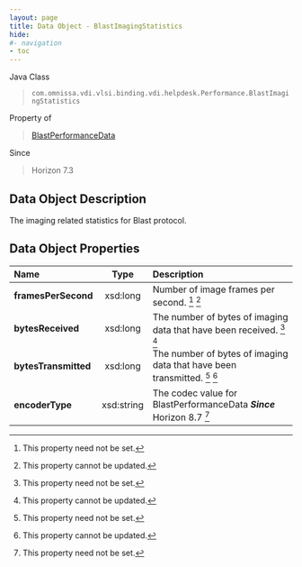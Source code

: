 ```yaml
---
layout: page
title: Data Object - BlastImagingStatistics
hide:
#- navigation
- toc
---
```






Java Class
> `com.omnissa.vdi.vlsi.binding.vdi.helpdesk.Performance.BlastImagingStatistics`

Property of
> [BlastPerformanceData](vdi.helpdesk.Performance.BlastPerformanceData.md#field_detail)

Since
> Horizon 7.3


## Data Object Description

The imaging related statistics for Blast protocol.

## Data Object Properties

 Name | Type | Description
:---|:---:|:---
**framesPerSecond**|  xsd:long|  Number of image frames per second. [^1] [^2]
**bytesReceived**|  xsd:long|  The number of bytes of imaging data that have been received. [^1] [^2]
**bytesTransmitted**|  xsd:long|  The number of bytes of imaging data that have been transmitted. [^1] [^2]
**encoderType**|  xsd:string|  The codec value for BlastPerformanceData  **_Since_** Horizon 8.7 [^1]
 


 


[^1]: This property need not be set.
[^2]: This property cannot be updated.